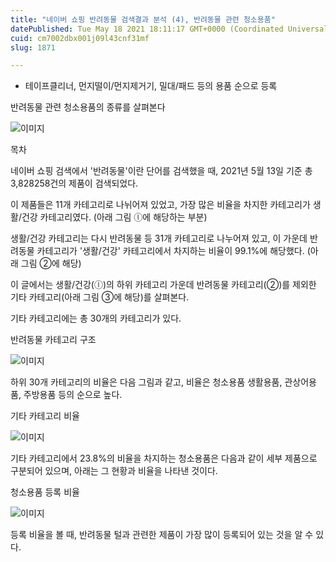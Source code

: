 ```yaml
---
title: "네이버 쇼핑 반려동물 검색결과 분석 (4), 반려동물 관련 청소용품"
datePublished: Tue May 18 2021 18:11:17 GMT+0000 (Coordinated Universal Time)
cuid: cm7002dbx001j09l43cnf31mf
slug: 1871

---
```



- 테이프클리너, 먼지떨이/먼지제거기, 밀대/패드 등의 용품 순으로 등록

반려동물 관련 청소용품의 종류를 살펴본다

![이미지](https://cdn.hashnode.com/res/hashnode/image/upload/v1739249190974/cf1e2aa3-76c4-4153-a78f-d7da0e3dc6d4.jpeg)

목차

네이버 쇼핑 검색에서 '반려동물'이란 단어를 검색했을 때, 2021년 5월 13일 기준 총 3,828258건의 제품이 검색되었다.

이 제품들은 11개 카테고리로 나뉘어져 있었고, 가장 많은 비율을 차지한 카테고리가 생활/건강 카테고리였다. (아래 그림 ⓛ에 해당하는 부분)

생활/건강 카테고리는 다시 반려동물 등 31개 카테고리로 나누어져 있고, 이 가운데 반려동물 카테고리가 '생활/건강' 카테고리에서 차지하는 비율이 99.1%에 해당했다. (아래 그림 ②에 해당)

이 글에서는 생활/건강(ⓛ)의 하위 카테고리 가운데 반려동물 카테고리(②)를 제외한 기타 카테고리(아래 그림 ③에 해당)를 살펴본다.

기타 카테고리에는 총 30개의 카테고리가 있다.

반려동물 카테고리 구조

![이미지](https://cdn.hashnode.com/res/hashnode/image/upload/v1739249192366/a2ab3fa6-fafd-4146-930d-07a4116d2987.png)

하위 30개 카테고리의 비율은 다음 그림과 같고, 비율은 청소용품 생활용품, 관상어용품, 주방용품 등의 순으로 높다.

기타 카테고리 비율

![이미지](https://cdn.hashnode.com/res/hashnode/image/upload/v1739249194127/02700470-e557-45eb-9aca-8656d27b7dec.png)

기타 카테고리에서 23.8%의 비율을 차지하는 청소용품은 다음과 같이 세부 제품으로 구분되어 있으며, 아래는 그 현황과 비율을 나타낸 것이다.

청소용품 등록 비율

![이미지](https://cdn.hashnode.com/res/hashnode/image/upload/v1739249195572/89e95172-5d57-46a6-99af-da875db24bf9.png)

등록 비율을 볼 때, 반려동물 털과 관련한 제품이 가장 많이 등록되어 있는 것을 알 수 있다.